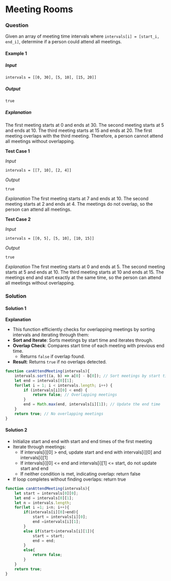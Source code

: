 # Meeting Rooms

### Question

Given an array of meeting time intervals where `intervals[i] = [start_i, end_i]`, determine if a person could attend all meetings.

#### Example 1

##### Input
```plaintext
intervals = [[0, 30], [5, 10], [15, 20]]
```
##### Output
```plaintext
true
```
#####  Explanation
The first meeting starts at 0 and ends at 30. The second meeting starts at 5 and ends at 10. The third meeting starts at 15 and ends at 20. The first meeting overlaps with the third meeting. Therefore, a person cannot attend all meetings without overlapping.

**Test Case 1**

*Input*
```
intervals = [[7, 10], [2, 4]]
```
*Output*
```
true
```
*Explanation*
The first meeting starts at 7 and ends at 10. The second meeting starts at 2 and ends at 4. The meetings do not overlap, so the person can attend all meetings.

**Test Case 2**

*Input*
```
intervals = [[0, 5], [5, 10], [10, 15]]
```
*Output*
```
true
```
*Explanation*
The first meeting starts at 0 and ends at 5. The second meeting starts at 5 and ends at 10. The third meeting starts at 10 and ends at 15. The meetings end and start exactly at the same time, so the person can attend all meetings without overlapping.

### Solution

#### **Solution 1**
**Explanation**
- This function efficiently checks for overlapping meetings by sorting intervals and iterating through them:
- **Sort and Iterate**: Sorts meetings by start time and iterates through.
- **Overlap Check**: Compares start time of each meeting with previous end time.
  - Returns `false` if overlap found.
- **Result**: Returns `true` if no overlaps detected.

```js
function canAttendMeeting(intervals){
    intervals.sort((a, b) => a[0] - b[0]); // Sort meetings by start time
    let end = intervals[0][1];
    for(let i = 1; i < intervals.length; i++) {
        if (intervals[i][0] < end) {
            return false; // Overlapping meetings
        }
        end = Math.max(end, intervals[i][1]); // Update the end time
    }
    return true; // No overlapping meetings
}

```
#### **Solution 2**
- Initialize start and end with start and end times of the first meeting
- Iterate through meetings:
  - If intervals[i][0] > end, update start and end with intervals[i][0] and intervals[i][1]
  - If intervals[i][0] <= end and intervals[i][1] <= start, do not update start and end
  - If neither condition is met, indicating overlap: return false
- If loop completes without finding overlaps: return true

```js
function canAttendMeeting(intervals){
    let start = intervals[0][0];
    let end = intervals[0][1];
    let n = intervals.length;
    for(let i =1; i<n; i++){
        if(intervals[i][0]>end){
            start = intervals[i][0];
            end =intervals[i][1];
        }
        else if(start>intervals[i][1]){
            start = start;
            end = end;
        }
        else{
            return false;
        }
    }
    return true;
}
```
